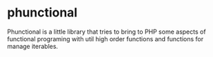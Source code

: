 # phunctional
 Phunctional is a little library that tries to bring to PHP some aspects of functional programing with util high order functions and functions for manage iterables.
